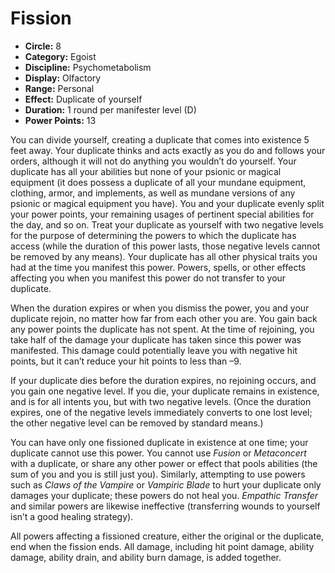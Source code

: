 # Fission

- **Circle:** 8
- **Category:** Egoist
- **Discipline:** Psychometabolism
- **Display:** Olfactory
- **Range:** Personal
- **Effect:** Duplicate of yourself
- **Duration:** 1 round per manifester level (D)
- **Power Points:** 13

You can divide yourself, creating a duplicate that comes into existence 5 feet away. Your duplicate thinks and acts exactly as you do and follows your orders, although it will not do anything you wouldn’t do yourself. Your duplicate has all your abilities but none of your psionic or magical equipment (it does possess a duplicate of all your mundane equipment, clothing, armor, and implements, as well as mundane versions of any psionic or magical equipment you have). You and your duplicate evenly split your power points, your remaining usages of pertinent special abilities for the day, and so on. Treat your duplicate as yourself with two negative levels for the purpose of determining the powers to which the duplicate has access (while the duration of this power lasts, those negative levels cannot be removed by any means). Your duplicate has all other physical traits you had at the time you manifest this power. Powers, spells, or other effects affecting you when you manifest this power do not transfer to your duplicate.

When the duration expires or when you dismiss the power, you and your duplicate rejoin, no matter how far from each other you are. You gain back any power points the duplicate has not spent. At the time of rejoining, you take half of the damage your duplicate has taken since this power was manifested. This damage could potentially leave you with negative hit points, but it can’t reduce your hit points to less than –9.

If your duplicate dies before the duration expires, no rejoining occurs, and you gain one negative level. If you die, your duplicate remains in existence, and is for all intents you, but with two negative levels. (Once the duration expires, one of the negative levels immediately converts to one lost level; the other negative level can be removed by standard means.)

You can have only one fissioned duplicate in existence at one time; your duplicate cannot use this power. You cannot use *Fusion* or *Metaconcert* with a duplicate, or share any other power or effect that pools abilities (the sum of you and you is still just you). Similarly, attempting to use powers such as *Claws of the Vampire* or *Vampiric Blade* to hurt your duplicate only damages your duplicate; these powers do not heal you. *Empathic Transfer* and similar powers are likewise ineffective (transferring wounds to yourself isn’t a good healing strategy).

All powers affecting a fissioned creature, either the original or the duplicate, end when the fission ends. All damage, including hit point damage, ability damage, ability drain, and ability burn damage, is added together.
